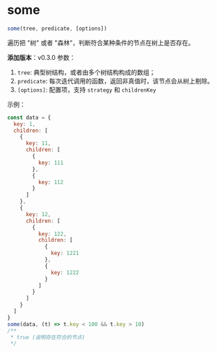 # some

```js
some(tree, predicate, [options])
```

遍历把 "树" 或者 "森林"，判断符合某种条件的节点在树上是否存在。

**添加版本**：v0.3.0
<ClientOnly>
  <demo-find />
</ClientOnly>
参数：

1. `tree`: 典型树结构，或者由多个树结构构成的数组；
2. `predicate`: 每次迭代调用的函数，返回非真值时，该节点会从树上剔除。
3. `[options]`: 配置项，支持 `strategy` 和 `childrenKey`

示例：

```js
const data = {
  key: 1,
  children: [
    {
      key: 11,
      children: [
        {
          key: 111
        },
        {
          key: 112
        }
      ]
    },
    {
      key: 12,
      children: [
        {
          key: 122,
          children: [
            {
              key: 1221
            },
            {
              key: 1222
            }
          ]
        }
      ]
    }
  ]
}
some(data, (t) => t.key < 100 && t.key > 10)
/**
 * true (说明存在符合的节点)
 */
```
